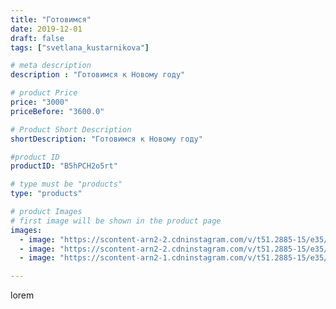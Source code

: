 ```yaml
---
title: "Готовимся"
date: 2019-12-01
draft: false
tags: ["svetlana_kustarnikova"]

# meta description
description : "Готовимся к Новому году"

# product Price
price: "3000"
priceBefore: "3600.0"

# Product Short Description
shortDescription: "Готовимся к Новому году"

#product ID
productID: "B5hPCH2o5rt"

# type must be "products"
type: "products"

# product Images
# first image will be shown in the product page
images:
  - image: "https://scontent-arn2-2.cdninstagram.com/v/t51.2885-15/e35/75554052_557880288382841_5447093467228874324_n.jpg?_nc_ht=scontent-arn2-2.cdninstagram.com&_nc_cat=105&_nc_ohc=CBsDMiQq_1cAX_G0POm&se=7&tp=1&oh=b86d2caa72a317a1cd8d0bcae33f091c&oe=60617A39&ig_cache_key=MjE4OTA5Njk5OTcxOTA5NDk5OQ%3D%3D.2"
  - image: "https://scontent-arn2-2.cdninstagram.com/v/t51.2885-15/e35/69503764_1002593773443228_8514681736635466700_n.jpg?_nc_ht=scontent-arn2-2.cdninstagram.com&_nc_cat=100&_nc_ohc=baDDsnChVwQAX_XMM5f&se=8&tp=1&oh=f8ed9e040dd057f793e33f629380768e&oe=605E1521&ig_cache_key=MjE4OTA5Njk5OTcwMjI0Nzg2Mg%3D%3D.2"
  - image: "https://scontent-arn2-1.cdninstagram.com/v/t51.2885-15/e35/75234556_3413043548770701_5335711533101785235_n.jpg?_nc_ht=scontent-arn2-1.cdninstagram.com&_nc_cat=109&_nc_ohc=0zz-jqgD_D0AX9W0ZgU&se=8&tp=1&oh=5464ec0b300bcf841d3a5f7763a01444&oe=605EC751&ig_cache_key=MjE4OTA5Njk5OTcyNzUwNTc3Ng%3D%3D.2"

---
```

lorem
